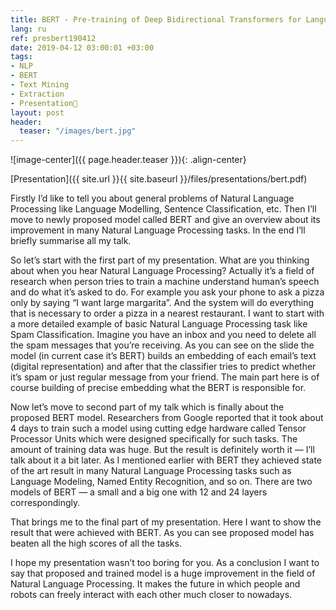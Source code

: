 ```yaml
---
title: BERT - Pre-training of Deep Bidirectional Transformers for Language Understanding
lang: ru
ref: presbert190412
date: 2019-04-12 03:00:01 +03:00
tags:
- NLP
- BERT
- Text Mining
- Extraction
- Presentation🎯
layout: post
header:
  teaser: "/images/bert.jpg"
---
```


![image-center]({{ page.header.teaser }}){: .align-center}

[Presentation]({{ site.url }}{{ site.baseurl }}/files/presentations/bert.pdf)

Firstly I’d like to tell you about general problems of Natural Language Processing like Language Modelling, Sentence Classification, etc. Then I’ll move to newly proposed model called BERT and give an overview about its improvement in many Natural Language Processing tasks. In the end I’ll briefly summarise all my talk.

So let’s start with the first part of my presentation. What are you thinking about when you hear Natural Language Processing? Actually it’s a field of research when person tries to train a machine understand human’s speech and do what it’s asked to do. For example you ask your phone to ask a pizza only by saying “I want large margarita”. And the system will do everything that is necessary to order a pizza in a nearest restaurant. I want to start with a more detailed example of basic Natural Language Processing task like Spam Classification. Imagine you have an inbox and you need to delete all the spam messages that you’re receiving. As you can see on the slide the model (in current case it’s BERT) builds an embedding of each email’s text (digital representation) and after that the classifier tries to predict whether it’s spam or just regular message from your friend. The main part here is of course building of precise embedding what the BERT is responsible for.

Now let’s move to second part of my talk which is finally about the proposed BERT model. Researchers from Google reported that it took about 4 days to train such a model using cutting edge hardware called Tensor Processor Units which were designed specifically for such tasks. The amount of training data was huge. But the result is definitely worth it — I’ll talk about it a bit later. As I mentioned earlier with BERT they achieved state of the art result in many Natural Language Processing tasks such as Language Modeling, Named Entity Recognition, and so on. There are two models of BERT — a small and a big one with 12 and 24 layers correspondingly.

That brings me to the final part of my presentation. Here I want to show the result that were achieved with BERT. As you can see proposed model has beaten all the high scores of all the tasks.

I hope my presentation wasn’t too boring for you. As a conclusion I want to say that proposed and trained model is a huge improvement in the field of Natural Language Processing. It makes the future in which people and robots can freely interact with each other much closer to nowadays.
